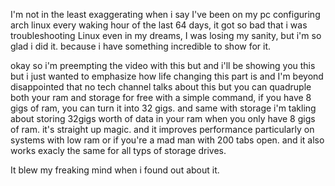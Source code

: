 I'm not in the least exaggerating when i say I've been on my pc configuring arch linux every waking hour of the last 64 days, it got so bad that i was troubleshooting Linux even in my dreams, I was losing my sanity, but i'm so glad i did it. because i have something incredible to show for it. 

okay so i'm preempting the video with this but and i'll be showing you this but i just wanted to emphasize how life changing this part is and I'm beyond disappointed that no tech channel talks about this but you can quadruple both your ram and storage for free with a simple command, if you have 8 gigs of ram, you can turn it into 32 gigs. and same with storage i'm takling about storing 32gigs worth of data in your ram when you only have 8 gigs of ram. it's straight up magic. and it improves performance particularly on systems with low ram or if you're a mad man with 200 tabs open. and it also works exacly the same for all typs of storage drives. 

It blew my freaking mind when i found out about it. 
